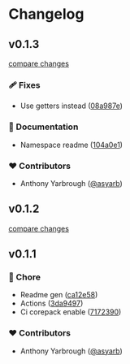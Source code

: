 # Changelog


## v0.1.3

[compare changes](https://github.com/asyarb/r-url/compare/v0.1.2...v0.1.3)

### 🩹 Fixes

- Use getters instead ([08a987e](https://github.com/asyarb/r-url/commit/08a987e))

### 📖 Documentation

- Namespace readme ([104a0e1](https://github.com/asyarb/r-url/commit/104a0e1))

### ❤️ Contributors

- Anthony Yarbrough ([@asyarb](http://github.com/asyarb))

## v0.1.2

[compare changes](https://github.com/asyarb/r-url/compare/v0.1.1...v0.1.2)

## v0.1.1


### 🏡 Chore

- Readme gen ([ca12e58](https://github.com/asyarb/r-url/commit/ca12e58))
- Actions ([3da9497](https://github.com/asyarb/r-url/commit/3da9497))
- Ci corepack enable ([7172390](https://github.com/asyarb/r-url/commit/7172390))

### ❤️ Contributors

- Anthony Yarbrough ([@asyarb](http://github.com/asyarb))

